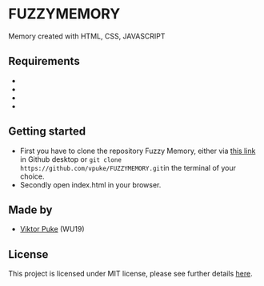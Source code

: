 # FUZZYMEMORY
Memory created with HTML, CSS, JAVASCRIPT

## Requirements

*
*
*
*

## Getting started

* First you have to clone the repository Fuzzy Memory, either via [this link](https://github.com/vpuke/FUZZYMEMORY) in Github desktop or `git clone https://github.com/vpuke/FUZZYMEMORY.git`in the terminal of your choice.
* Secondly open index.html in your browser.

## Made by

* [Viktor Puke](https://github.com/vpuke) (WU19)

## License

This project is licensed under MIT license, please see further details [here](https://github.com/Vpuke/FUZZYMEMORY/blob/master/LICENSE).